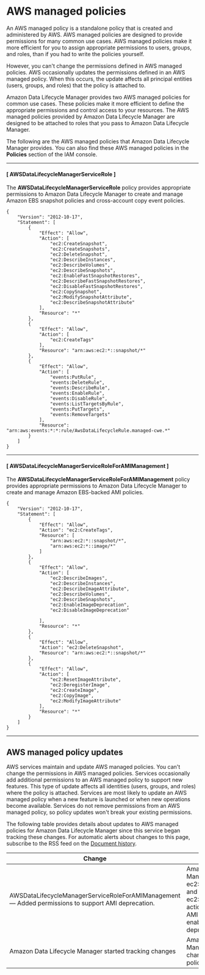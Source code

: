 # AWS managed policies<a name="managed-policies"></a>

An AWS managed policy is a standalone policy that is created and administered by AWS\. AWS managed policies are designed to provide permissions for many common use cases\. AWS managed policies make it more efficient for you to assign appropriate permissions to users, groups, and roles, than if you had to write the policies yourself\.

However, you can't change the permissions defined in AWS managed policies\. AWS occasionally updates the permissions defined in an AWS managed policy\. When this occurs, the update affects all principal entities \(users, groups, and roles\) that the policy is attached to\.

Amazon Data Lifecycle Manager provides two AWS managed policies for common use cases\. These policies make it more efficient to define the appropriate permissions and control access to your resources\. The AWS managed policies provided by Amazon Data Lifecycle Manager are designed to be attached to roles that you pass to Amazon Data Lifecycle Manager\.

The following are the AWS managed policies that Amazon Data Lifecycle Manager provides\. You can also find these AWS managed policies in the **Policies** section of the IAM console\.

------
#### [ AWSDataLifecycleManagerServiceRole ]

The **AWSDataLifecycleManagerServiceRole** policy provides appropriate permissions to Amazon Data Lifecycle Manager to create and manage Amazon EBS snapshot policies and cross\-account copy event policies\.

```
{
    "Version": "2012-10-17",
    "Statement": [
        {
            "Effect": "Allow",
            "Action": [
                "ec2:CreateSnapshot",
                "ec2:CreateSnapshots",
                "ec2:DeleteSnapshot",
                "ec2:DescribeInstances",
                "ec2:DescribeVolumes",
                "ec2:DescribeSnapshots",
                "ec2:EnableFastSnapshotRestores",
                "ec2:DescribeFastSnapshotRestores",
                "ec2:DisableFastSnapshotRestores",
                "ec2:CopySnapshot",
                "ec2:ModifySnapshotAttribute",
                "ec2:DescribeSnapshotAttribute"
            ],
            "Resource": "*"
        },
        {
            "Effect": "Allow",
            "Action": [
                "ec2:CreateTags"
            ],
            "Resource": "arn:aws:ec2:*::snapshot/*"
        },
        {
            "Effect": "Allow",
            "Action": [
                "events:PutRule",
                "events:DeleteRule",
                "events:DescribeRule",
                "events:EnableRule",
                "events:DisableRule",
                "events:ListTargetsByRule",
                "events:PutTargets",
                "events:RemoveTargets"
            ],
            "Resource": "arn:aws:events:*:*:rule/AwsDataLifecycleRule.managed-cwe.*"
        }
    ]
}
```

------
#### [ AWSDataLifecycleManagerServiceRoleForAMIManagement ]

The **AWSDataLifecycleManagerServiceRoleForAMIManagement** policy provides appropriate permissions to Amazon Data Lifecycle Manager to create and manage Amazon EBS\-backed AMI policies\.

```
{
    "Version": "2012-10-17",
    "Statement": [
        {
            "Effect": "Allow",
            "Action": "ec2:CreateTags",
            "Resource": [
                "arn:aws:ec2:*::snapshot/*",
                "arn:aws:ec2:*::image/*"
            ]
        },
        {
            "Effect": "Allow",
            "Action": [
                "ec2:DescribeImages",
                "ec2:DescribeInstances",
                "ec2:DescribeImageAttribute",
                "ec2:DescribeVolumes",
                "ec2:DescribeSnapshots",
                "ec2:EnableImageDeprecation",
                "ec2:DisableImageDeprecation"
                
            ],
            "Resource": "*"
        },
        {
            "Effect": "Allow",
            "Action": "ec2:DeleteSnapshot",
            "Resource": "arn:aws:ec2:*::snapshot/*"
        },
        {
            "Effect": "Allow",
            "Action": [
                "ec2:ResetImageAttribute",
                "ec2:DeregisterImage",
                "ec2:CreateImage",
                "ec2:CopyImage",
                "ec2:ModifyImageAttribute"
            ],
            "Resource": "*"
        }
    ]
}
```

------

## AWS managed policy updates<a name="policy-update"></a>

AWS services maintain and update AWS managed policies\. You can't change the permissions in AWS managed policies\. Services occasionally add additional permissions to an AWS managed policy to support new features\. This type of update affects all identities \(users, groups, and roles\) where the policy is attached\. Services are most likely to update an AWS managed policy when a new feature is launched or when new operations become available\. Services do not remove permissions from an AWS managed policy, so policy updates won't break your existing permissions\.

The following table provides details about updates to AWS managed policies for Amazon Data Lifecycle Manager since this service began tracking these changes\. For automatic alerts about changes to this page, subscribe to the RSS feed on the [Document history](DocumentHistory.md)\.


| Change | Description | Date | 
| --- | --- | --- | 
| AWSDataLifecycleManagerServiceRoleForAMIManagement — Added permissions to support AMI deprecation\. | Amazon Data Lifecycle Manager added the ec2:EnableImageDeprecation and ec2:DisableImageDeprecation actions to grant EBS\-backed AMI policies permission to enable and disable AMI deprecation\. | August 23, 2021 | 
| Amazon Data Lifecycle Manager started tracking changes | Amazon Data Lifecycle Manager started tracking changes for its AWS managed policies\. | August 23, 2021 | 